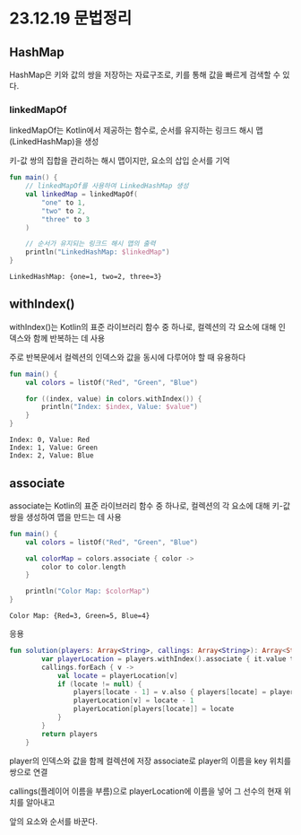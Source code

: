23.12.19 문법정리
=
## HashMap
HashMap은 키와 값의 쌍을 저장하는 자료구조로, 키를 통해 값을 빠르게 검색할 수 있다.

### linkedMapOf

linkedMapOf는 Kotlin에서 제공하는 함수로, 순서를 유지하는 링크드 해시 맵(LinkedHashMap)을 생성

키-값 쌍의 집합을 관리하는 해시 맵이지만, 요소의 삽입 순서를 기억

```kotlin
fun main() {
    // linkedMapOf를 사용하여 LinkedHashMap 생성
    val linkedMap = linkedMapOf(
        "one" to 1,
        "two" to 2,
        "three" to 3
    )

    // 순서가 유지되는 링크드 해시 맵의 출력
    println("LinkedHashMap: $linkedMap")
}

```
```
LinkedHashMap: {one=1, two=2, three=3}
```

## withIndex()

withIndex()는 Kotlin의 표준 라이브러리 함수 중 하나로, 컬렉션의 각 요소에 대해 인덱스와 함께 반복하는 데 사용

주로 반복문에서 컬렉션의 인덱스와 값을 동시에 다루어야 할 때 유용하다

```kotlin
fun main() {
    val colors = listOf("Red", "Green", "Blue")

    for ((index, value) in colors.withIndex()) {
        println("Index: $index, Value: $value")
    }
}

```
```
Index: 0, Value: Red
Index: 1, Value: Green
Index: 2, Value: Blue

```

## associate

associate는 Kotlin의 표준 라이브러리 함수 중 하나로, 컬렉션의 각 요소에 대해 키-값 쌍을 생성하여 맵을 만드는 데 사용

```kotlin
fun main() {
    val colors = listOf("Red", "Green", "Blue")

    val colorMap = colors.associate { color ->
        color to color.length
    }

    println("Color Map: $colorMap")
}

```
```
Color Map: {Red=3, Green=5, Blue=4}

```

응용
```kotlin
fun solution(players: Array<String>, callings: Array<String>): Array<String> {
        var playerLocation = players.withIndex().associate { it.value to it.index }.toMutableMap()
        callings.forEach { v ->
            val locate = playerLocation[v]
            if (locate != null) {
                players[locate - 1] = v.also { players[locate] = players[locate - 1] }
                playerLocation[v] = locate - 1
                playerLocation[players[locate]] = locate
            }
        }
        return players
    }
```
player의 인덱스와 값을 함께 컬렉션에 저장 associate로 player의 이름을 key 위치를 쌍으로 연결

callings(플레이어 이름을 부름)으로 playerLocation에 이름을 넣어 그 선수의 현재 위치를 알아내고

앞의 요소와 순서를 바꾼다.